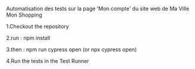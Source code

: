 Automatisation des tests sur la page 'Mon compte' du site web de Ma Ville Mon Shopping

1.Checkout the repository

2.run : npm install

3.then : npm run cypress open (or npx cypress open)

4.Run the tests in the Test Runner
